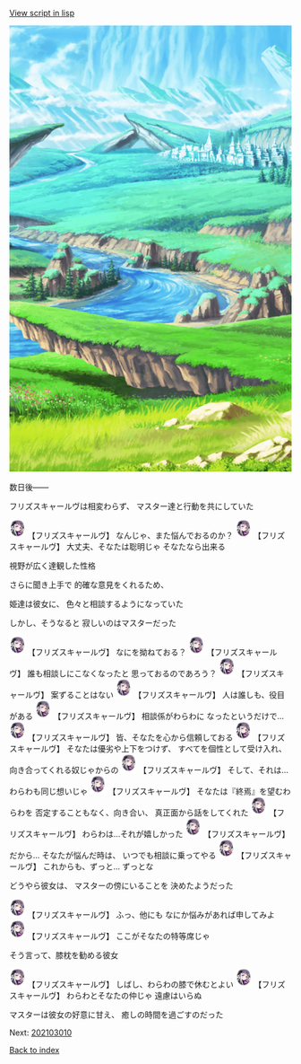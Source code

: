 [View script in lisp](../scripts/200041213.txt)

![plain.png](../images/backgrounds/plain.png)

数日後――

フリズスキャールヴは相変わらず、
マスター達と行動を共にしていた

<img src="../images/units/52000411.png" alt="52000411.png" height="34"/>
【フリズスキャールヴ】
なんじゃ、また悩んでおるのか？

<img src="../images/units/52000411.png" alt="52000411.png" height="34"/>
【フリズスキャールヴ】
大丈夫、そなたは聡明じゃ
そなたなら出来る

視野が広く達観した性格

さらに聞き上手で
的確な意見をくれるため、

姫達は彼女に、
色々と相談するようになっていた

しかし、そうなると
寂しいのはマスターだった

<img src="../images/units/52000411.png" alt="52000411.png" height="34"/>
【フリズスキャールヴ】
なにを拗ねておる？

<img src="../images/units/52000411.png" alt="52000411.png" height="34"/>
【フリズスキャールヴ】
誰も相談しにこなくなったと
思っておるのであろう？

<img src="../images/units/52000411.png" alt="52000411.png" height="34"/>
【フリズスキャールヴ】
案ずることはない

<img src="../images/units/52000411.png" alt="52000411.png" height="34"/>
【フリズスキャールヴ】
人は誰しも、役目がある

<img src="../images/units/52000411.png" alt="52000411.png" height="34"/>
【フリズスキャールヴ】
相談係がわらわに
なったというだけで…

<img src="../images/units/52000411.png" alt="52000411.png" height="34"/>
【フリズスキャールヴ】
皆、そなたを心から信頼しておる

<img src="../images/units/52000411.png" alt="52000411.png" height="34"/>
【フリズスキャールヴ】
そなたは優劣や上下をつけず、
すべてを個性として受け入れ、
向き合ってくれる奴じゃからの

<img src="../images/units/52000411.png" alt="52000411.png" height="34"/>
【フリズスキャールヴ】
そして、それは…
わらわも同じ想いじゃ

<img src="../images/units/52000411.png" alt="52000411.png" height="34"/>
【フリズスキャールヴ】
そなたは『終焉』を望むわらわを
否定することもなく、向き合い、
真正面から話をしてくれた

<img src="../images/units/52000411.png" alt="52000411.png" height="34"/>
【フリズスキャールヴ】
わらわは…それが嬉しかった

<img src="../images/units/52000411.png" alt="52000411.png" height="34"/>
【フリズスキャールヴ】
だから…
そなたが悩んだ時は、
いつでも相談に乗ってやる

<img src="../images/units/52000411.png" alt="52000411.png" height="34"/>
【フリズスキャールヴ】
これからも、ずっと…
ずっとな

どうやら彼女は、
マスターの傍にいることを
決めたようだった

<img src="../images/units/52000411.png" alt="52000411.png" height="34"/>
【フリズスキャールヴ】
ふっ、他にも
なにか悩みがあれば申してみよ

<img src="../images/units/52000411.png" alt="52000411.png" height="34"/>
【フリズスキャールヴ】
ここがそなたの特等席じゃ

そう言って、膝枕を勧める彼女

<img src="../images/units/52000411.png" alt="52000411.png" height="34"/>
【フリズスキャールヴ】
しばし、わらわの膝で休むとよい

<img src="../images/units/52000411.png" alt="52000411.png" height="34"/>
【フリズスキャールヴ】
わらわとそなたの仲じゃ
遠慮はいらぬ

マスターは彼女の好意に甘え、
癒しの時間を過ごすのだった


Next: [202103010](202103010.md)

[Back to index](index.md)
